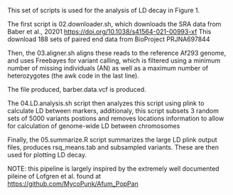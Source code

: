 This set of scripts is used for the analysis of LD decay in Figure 1.

The first script is 02.downloader.sh, which downloads the SRA data from Baber et al., 20201 https://doi.org/10.1038/s41564-021-00993-xf
This download 188 sets of paired end data from BioProject PRJNA697844 

Then, the 03.aligner.sh aligns these reads to the reference Af293 genome, and uses Freebayes for variant calling, which is filtered using a minimum number of missing individuals (AN) as well as a maximum number of heterozygotes (the awk code in the last line).

The file produced, barber.data.vcf is produced.

The 04.LD.analysis.sh script then analyzes this script using plink to calculate LD between markers, additionaly, this script subsets 3 random sets of 5000 variants postions and removes locations information to allow for calculation of genome-wide LD between chromosomes

Finally, the 05.summarize.R script summarizes the large LD plink output files, produces rsq_means.tab and subsampled variants. These are then used for plotting LD decay.

NOTE: this pipeline is largely inspired by the extremely well documented pileine of Lofgren et al. found at https://github.com/MycoPunk/Afum_PopPan
